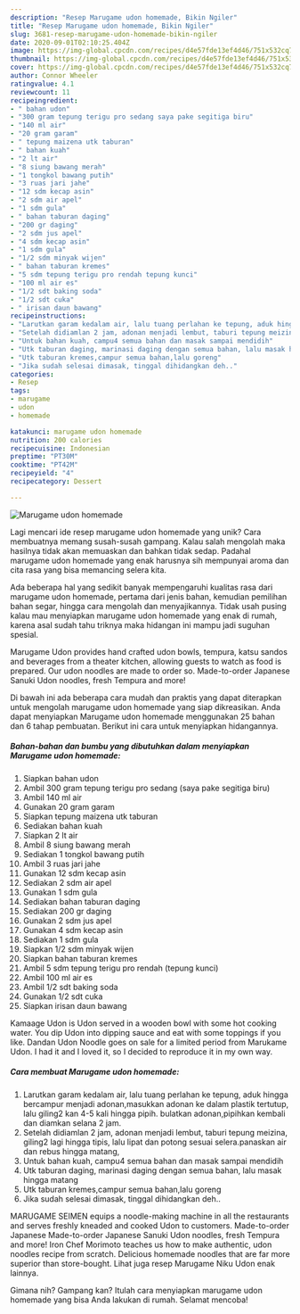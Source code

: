 ```yaml
---
description: "Resep Marugame udon homemade, Bikin Ngiler"
title: "Resep Marugame udon homemade, Bikin Ngiler"
slug: 3681-resep-marugame-udon-homemade-bikin-ngiler
date: 2020-09-01T02:10:25.404Z
image: https://img-global.cpcdn.com/recipes/d4e57fde13ef4d46/751x532cq70/marugame-udon-homemade-foto-resep-utama.jpg
thumbnail: https://img-global.cpcdn.com/recipes/d4e57fde13ef4d46/751x532cq70/marugame-udon-homemade-foto-resep-utama.jpg
cover: https://img-global.cpcdn.com/recipes/d4e57fde13ef4d46/751x532cq70/marugame-udon-homemade-foto-resep-utama.jpg
author: Connor Wheeler
ratingvalue: 4.1
reviewcount: 11
recipeingredient:
- " bahan udon"
- "300 gram tepung terigu pro sedang saya pake segitiga biru"
- "140 ml air"
- "20 gram garam"
- " tepung maizena utk taburan"
- " bahan kuah"
- "2 lt air"
- "8 siung bawang merah"
- "1 tongkol bawang putih"
- "3 ruas jari jahe"
- "12 sdm kecap asin"
- "2 sdm air apel"
- "1 sdm gula"
- " bahan taburan daging"
- "200 gr daging"
- "2 sdm jus apel"
- "4 sdm kecap asin"
- "1 sdm gula"
- "1/2 sdm minyak wijen"
- " bahan taburan kremes"
- "5 sdm tepung terigu pro rendah tepung kunci"
- "100 ml air es"
- "1/2 sdt baking soda"
- "1/2 sdt cuka"
- " irisan daun bawang"
recipeinstructions:
- "Larutkan garam kedalam air, lalu tuang perlahan ke tepung, aduk hingga bercampur menjadi adonan,masukkan adonan ke dalam plastik tertutup, lalu giling2 kan 4-5 kali hingga pipih. bulatkan adonan,pipihkan kembali dan diamkan selana 2 jam."
- "Setelah didiamlan 2 jam, adonan menjadi lembut, taburi tepung meizina, giling2 lagi hingga tipis, lalu lipat dan potong sesuai selera.panaskan air dan rebus hingga matang,"
- "Untuk bahan kuah, campu4 semua bahan dan masak sampai mendidih"
- "Utk taburan daging, marinasi daging dengan semua bahan, lalu masak hingga matang"
- "Utk taburan kremes,campur semua bahan,lalu goreng"
- "Jika sudah selesai dimasak, tinggal dihidangkan deh.."
categories:
- Resep
tags:
- marugame
- udon
- homemade

katakunci: marugame udon homemade 
nutrition: 200 calories
recipecuisine: Indonesian
preptime: "PT30M"
cooktime: "PT42M"
recipeyield: "4"
recipecategory: Dessert

---
```



![Marugame udon homemade](https://img-global.cpcdn.com/recipes/d4e57fde13ef4d46/751x532cq70/marugame-udon-homemade-foto-resep-utama.jpg)

Lagi mencari ide resep marugame udon homemade yang unik? Cara membuatnya memang susah-susah gampang. Kalau salah mengolah maka hasilnya tidak akan memuaskan dan bahkan tidak sedap. Padahal marugame udon homemade yang enak harusnya sih mempunyai aroma dan cita rasa yang bisa memancing selera kita.

Ada beberapa hal yang sedikit banyak mempengaruhi kualitas rasa dari marugame udon homemade, pertama dari jenis bahan, kemudian pemilihan bahan segar, hingga cara mengolah dan menyajikannya. Tidak usah pusing kalau mau menyiapkan marugame udon homemade yang enak di rumah, karena asal sudah tahu triknya maka hidangan ini mampu jadi suguhan spesial.

Marugame Udon provides hand crafted udon bowls, tempura, katsu sandos and beverages from a theater kitchen, allowing guests to watch as food is prepared. Our udon noodles are made to order so. Made-to-order Japanese Sanuki Udon noodles, fresh Tempura and more!


Di bawah ini ada beberapa cara mudah dan praktis yang dapat diterapkan untuk mengolah marugame udon homemade yang siap dikreasikan. Anda dapat menyiapkan Marugame udon homemade menggunakan 25 bahan dan 6 tahap pembuatan. Berikut ini cara untuk menyiapkan hidangannya.

<!--inarticleads1-->

##### Bahan-bahan dan bumbu yang dibutuhkan dalam menyiapkan Marugame udon homemade:

1. Siapkan  bahan udon
1. Ambil 300 gram tepung terigu pro sedang (saya pake segitiga biru)
1. Ambil 140 ml air
1. Gunakan 20 gram garam
1. Siapkan  tepung maizena utk taburan
1. Sediakan  bahan kuah
1. Siapkan 2 lt air
1. Ambil 8 siung bawang merah
1. Sediakan 1 tongkol bawang putih
1. Ambil 3 ruas jari jahe
1. Gunakan 12 sdm kecap asin
1. Sediakan 2 sdm air apel
1. Gunakan 1 sdm gula
1. Sediakan  bahan taburan daging
1. Sediakan 200 gr daging
1. Gunakan 2 sdm jus apel
1. Gunakan 4 sdm kecap asin
1. Sediakan 1 sdm gula
1. Siapkan 1/2 sdm minyak wijen
1. Siapkan  bahan taburan kremes
1. Ambil 5 sdm tepung terigu pro rendah (tepung kunci)
1. Ambil 100 ml air es
1. Ambil 1/2 sdt baking soda
1. Gunakan 1/2 sdt cuka
1. Siapkan  irisan daun bawang


Kamaage Udon is Udon served in a wooden bowl with some hot cooking water. You dip Udon into dipping sauce and eat with some toppings if you like. Dandan Udon Noodle goes on sale for a limited period from Marukame Udon. I had it and I loved it, so I decided to reproduce it in my own way. 

<!--inarticleads2-->

##### Cara membuat Marugame udon homemade:

1. Larutkan garam kedalam air, lalu tuang perlahan ke tepung, aduk hingga bercampur menjadi adonan,masukkan adonan ke dalam plastik tertutup, lalu giling2 kan 4-5 kali hingga pipih. bulatkan adonan,pipihkan kembali dan diamkan selana 2 jam.
1. Setelah didiamlan 2 jam, adonan menjadi lembut, taburi tepung meizina, giling2 lagi hingga tipis, lalu lipat dan potong sesuai selera.panaskan air dan rebus hingga matang,
1. Untuk bahan kuah, campu4 semua bahan dan masak sampai mendidih
1. Utk taburan daging, marinasi daging dengan semua bahan, lalu masak hingga matang
1. Utk taburan kremes,campur semua bahan,lalu goreng
1. Jika sudah selesai dimasak, tinggal dihidangkan deh..


MARUGAME SEIMEN equips a noodle-making machine in all the restaurants and serves freshly kneaded and cooked Udon to customers. Made-to-order Japanese Made-to-order Japanese Sanuki Udon noodles, fresh Tempura and more! Iron Chef Morimoto teaches us how to make authentic, udon noodles recipe from scratch. Delicious homemade noodles that are far more superior than store-bought. Lihat juga resep Marugame Niku Udon enak lainnya. 

Gimana nih? Gampang kan? Itulah cara menyiapkan marugame udon homemade yang bisa Anda lakukan di rumah. Selamat mencoba!
